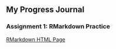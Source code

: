 ## My Progress Journal

### Assignment 1: RMarkdown Practice

[RMarkdown HTML Page](https://pjournal.github.io/boun01-faruktufekci/sample.html)